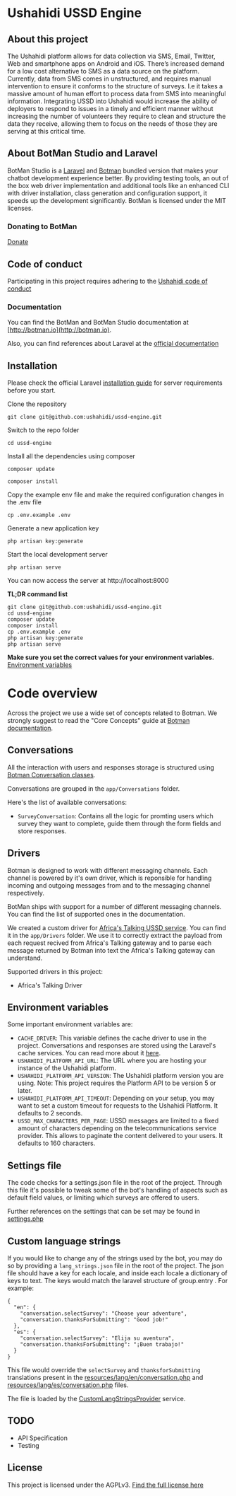 # Ushahidi USSD Engine

## About this project
The Ushahidi platform allows for data collection via SMS, Email, Twitter, Web and smartphone apps on Android and iOS. There’s increased demand for a low cost alternative to SMS as a data source on the platform. Currently, data from SMS comes in unstructured, and requires manual intervention to ensure it conforms to the structure of surveys. I.e it takes a massive amount of human effort to process data from SMS into meaningful information. Integrating USSD into Ushahidi would increase the ability of deployers to respond to issues in a timely and efficient manner without increasing the number of volunteers they require to clean and structure the data they receive, allowing them to focus on the needs of those they are serving at this critical time. 

## About BotMan Studio and Laravel

BotMan Studio is a [Laravel](https://laravel.com)  and [Botman](http://botman.io) bundled version that makes your chatbot development experience better. By providing testing tools, an out of the box web driver implementation and additional tools like an enhanced CLI with driver installation, class generation and configuration support, it speeds up the development significantly.
BotMan is licensed under the MIT licenses.

### Donating to BotMan
[Donate](https://www.paypal.com/cgi-bin/webscr?cmd=_donations&business=m%2epociot%40googlemail%2ecom&lc=CY&item_name=BotMan&no_note=0&currency_code=EUR&bn=PP%2dDonationsBF%3abtn_donateCC_LG%2egif%3aNonHostedGuest)

## Code of conduct
Participating in this project requires adhering to the [Ushahidi code of conduct](https://docs.ushahidi.com/platform-developer-documentation/code-of-conduct)

### Documentation

You can find the BotMan and BotMan Studio documentation at [http://botman.io](http://botman.io).

Also, you can find references about Laravel at the [official documentation](https://laravel.com/docs/5.7)

## Installation

Please check the official Laravel [installation guide](https://laravel.com/docs/5.7/installation#installation) for server requirements before you start. 

Clone the repository

    git clone git@github.com:ushahidi/ussd-engine.git

Switch to the repo folder

    cd ussd-engine

Install all the dependencies using composer
    
    composer update
    
    composer install
    

Copy the example env file and make the required configuration changes in the .env file

    cp .env.example .env

Generate a new application key

    php artisan key:generate

Start the local development server

    php artisan serve

You can now access the server at http://localhost:8000

**TL;DR command list**

    git clone git@github.com:ushahidi/ussd-engine.git
    cd ussd-engine
    composer update
    composer install
    cp .env.example .env
    php artisan key:generate
    php artisan serve
    
**Make sure you set the correct values for your environment variables.** [Environment variables](#environment-variables)

# Code overview

Across the project we use a wide set of concepts related to Botman. We strongly suggest to read the "Core Concepts" guide at [Botman documentation](https://botman.io/2.0/welcome).

## Conversations

All the interaction with users and responses storage is structured using [Botman Conversation classes](https://botman.io/2.0/conversations).

Conversations are grouped in the `app/Conversations` folder.

Here's the list of available conversations:

- `SurveyConversation`: Contains all the logic for promting users which survey they want to complete, guide them through the form fields and store responses.


## Drivers

Botman is designed to work with different messaging channels.
Each channel is powered by it's own driver, which is reponsible for handling incoming and outgoing messages from and to the messaging channel respectively.

BotMan ships with support for a number of different messaging channels. You can find the list of supported ones in the documentation.

We created a custom driver for [Africa's Talking USSD service](https://africastalking.com/ussd). You can find it in the `app/Drivers` folder. We use it to correctly extract the payload from each request recived from Africa's Talking gateway and to parse each message returned by Botman into text the Africa's Talking gateway can understand.

Supported drivers in this project:
- Africa's Talking Driver


## Environment variables
Some important environment variables are:
- `CACHE_DRIVER`: This variable defines the cache driver to use in the project. Conversations and responses are stored using the Laravel's cache services. You can read more about it [here](https://laravel.com/docs/5.7/cache).
- `USHAHIDI_PLATFORM_API_URL`: The URL where you are hosting your instance of the Ushahidi platform.
- `USHAHIDI_PLATFORM_API_VERSION`: The Ushahidi platform version you are using. Note: This project requires the Platform API to be version 5 or later.
- `USHAHIDI_PLATFORM_API_TIMEOUT`:  Depending on your setup, you may want to set a custom timeout for requests to the Ushahidi Platform. It defaults to 2 seconds.
- `USSD_MAX_CHARACTERS_PER_PAGE`: USSD messages are limited to a fixed amount of characters depending on the telecommunications service provider. This allows to paginate the content delivered to your users. It defaults to 160 characters.

## Settings file

The code checks for a settings.json file in the root of the project. Through this file it's possible to tweak some of the bot's handling of aspects such as default field values, or limiting which surveys are offered to users.

Further references on the settings that can be set may be found in [settings.php](./config/settings.php)

## Custom language strings
If you would like to change any of the strings used by the bot, you may do so by providing a `lang_strings.json` file in the root of the project. The json file should have a key for each locale, and inside each locale a dictionary of keys to text. The keys would match the laravel structure of group.entry . For example:

```
{
  "en": {
    "conversation.selectSurvey": "Choose your adventure",
    "conversation.thanksForSubmitting": "Good job!"
  },
  "es": {
    "conversation.selectSurvey": "Elija su aventura",
    "conversation.thanksForSubmitting": "¡Buen trabajo!"
  }    
}
```

This file would override the `selectSurvey` and `thanksforSubmitting` translations present in the [resources/lang/en/conversation.php](./resources/lang/en/conversation.php) and [resources/lang/es/conversation.php](./resources/lang/es/conversation.php) files.

The file is loaded by the [CustomLangStringsProvider](./app/Providers/CustomLangStringsProvider.php) service.

## TODO
 - API Specification
 - Testing
 
 ## License 
 This project is licensed under the AGPLv3. [Find the full license here](LICENSE.md)

